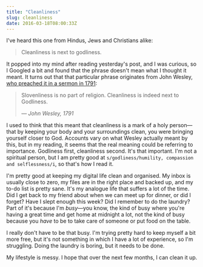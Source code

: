 ```yaml
---
title: "Cleanliness"
slug: cleanliness
date: 2016-03-18T08:00:33Z
---
```


I've heard this one from Hindus, Jews and Christians alike:

> Cleanliness is next to godliness.

<!--more-->

It popped into my mind after reading yesterday's post, and I was curious, so I Googled a bit and found that the phrase doesn't mean what I thought it meant. It turns out that that particular phrase originates from John Wesley, [who preached it in a sermon in 1791][Question: "Is cleanliness next to godliness?"]:

> Slovenliness is no part of religion. Cleanliness is indeed next to Godliness.
>
> <cite>— John Wesley, 1791</cite>

[Question: "Is cleanliness next to godliness?"]: http://www.gotquestions.org/cleanliness-next-godliness.html

I used to think that this meant that cleanliness is a mark of a holy person—that by keeping your body and your surroundings clean, you were bringing yourself closer to God. Accounts vary on what Wesley actually meant by this, but in my reading, it seems that the real meaning could be referring to importance. Godliness first, cleanliness second. It's that important. I'm not a spiritual person, but I am pretty good at `s/godliness/humility, compassion and selflessness/i`, so that's how I read it.

I'm pretty good at keeping my digital life clean and organised. My inbox is usually close to zero, my files are in the right place and backed up, and my to-do list is pretty sane. It's my analogue life that suffers a lot of the time. Did I get back to my friend about when we can meet up for dinner, or did I forget? Have I slept enough this week? Did I remember to do the laundry? Part of it's because I'm *busy*—you know, the kind of busy where you're having a great time and get home at midnight a lot, not the kind of busy because you *have* to be to take care of someone or put food on the table.

I really don't have to be that busy. I'm trying pretty hard to keep myself a bit more free, but it's not something in which I have a lot of experience, so I'm struggling. Doing the laundry is boring, but it needs to be done.

My lifestyle is messy. I hope that over the next few months, I can clean it up.
